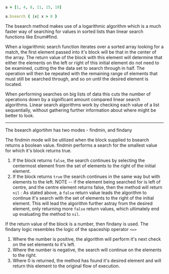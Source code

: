 ```ruby
a = [1, 4, 8, 11, 15, 19]

a.bsearch { |x| x > 8 }
```

The bsearch method makes use of a logarithmic algorithm which is a much faster
way of searching for values in sorted lists than linear search functions like
Enum#find. 

When a logarithmic search function iterates over a sorted array looking for a match, the first element passed into it's block will be that in the center of the array. The return value of the block with this element will determine that either the elements on the left or right of this initial element do not need to be examined, cutting the the data set to search through in half. The operation will then be repeated with the remaining range of elements that must still be searched through, and so on until the desired element is located.

When performing searches on big lists of data this cuts the number of operations down by a significant amount compared linear search algorithms. Linear search algorithms work by checking each value of a list sequentially, without gathering further information about where might be better to look.

-----

The bsearch algortihm has two modes - findmin, and findany

The findmin mode will be utilized when the block supplied to bsearch returns a boolean value. findmin performs a search for the smallest value for which it's block returns true. 
1. If the block returns `false`, the search continues by selecting the centermost element from the set of elements to the right of the initial element.
2. If the block returns `true` the search continues in the same way but with elements to the left.
NOTE -- if the element being searched for is left of centre, and the centre element returns false, then the method will return `nil` :
As stated above, a `false` return value leads the algorithm to continue it's search with the set of elements to the right of the initial element. This will lead the algorithm further astray from the desired element, only returning more `false` return values, which ultimately end up evaluating the method to `nil`.

If the return value of the block is a number, then findany is used.
The findany logic resembles the logic of the spaceship operator `<=>`

1. Where the number is positive, the algorithm will perform it's next check on the set elements to it's left.
2. Where the number is negative, the search will continue on the elements to the right.
3. Where 0 is returned, the method has found it's desired element and will return this element to the original flow of execution.
